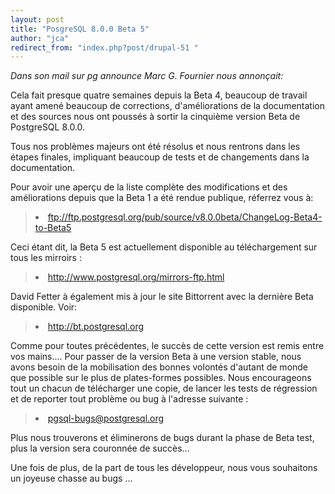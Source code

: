 ```yaml
---
layout: post
title: "PosgreSQL 8.0.0 Beta 5"
author: "jca"
redirect_from: "index.php?post/drupal-51 "
---
```




<em>Dans son mail sur pg announce Marc G. Fournier nous annonçait:</em>

<p>

Cela fait presque quatre semaines depuis la Beta 4, beaucoup de travail ayant amené beaucoup de corrections, d'améliorations de la documentation et des sources nous ont poussés à sortir la cinquième version Beta de PostgreSQL 8.0.0.</p>

<p>

Tous nos problèmes majeurs ont été résolus et nous rentrons dans les étapes finales, impliquant beaucoup de tests et de changements dans la documentation.</p>

<p>

Pour avoir une aperçu de la liste complète des modifications et des améliorations depuis que la Beta 1 a été rendue publique, réferrez vous à:</p>

<blockquote><p>

<li><a href="ftp://ftp.postgresql.org/pub/source/v8.0.0beta/ChangeLog-Beta4-to-Beta5">ftp://ftp.postgresql.org/pub/source/v8.0.0beta/ChangeLog-Beta4-to-Beta5</a>

</li>

</p></blockquote>

Ceci étant dit, la Beta 5 est actuellement disponible au téléchargement sur tous les mirroirs :<br />

<blockquote><p>

<li><a href="http://www.postgresql.org/mirrors-ftp.html">http://www.postgresql.org/mirrors-ftp.html</a>

</li>

</p></blockquote>

<p>

David Fetter à également mis à jour le site Bittorrent avec la dernière Beta disponible. Voir:

</p>

<blockquote><p>

<li><a href="http://bt.postgresql.org">http://bt.postgresql.org</a>

</li>

</p></blockquote>

<p>

Comme pour toutes précédentes, le succès de cette version est remis entre vos mains.... Pour passer de la version Beta à une version stable, nous avons besoin de la mobilisation des bonnes volontés d'autant de monde que possible sur le plus de plates-formes possibles. Nous encourageons tout un chacun de télécharger une copie, de lancer les tests de régression et de reporter tout problème ou bug à l'adresse suivante :</p>

<blockquote><p>

<li><a href="mailto:pgsql-bugs@postgresql.org">pgsql-bugs@postgresql.org</a>

</li>

</p></blockquote>

<p>

Plus nous trouverons et éliminerons de bugs durant la phase de Beta test, plus la version sera couronnée de succès...

</p>

<p>

Une fois de plus, de la part de tous les développeur, nous vous souhaitons un joyeuse chasse au bugs ...

</p>